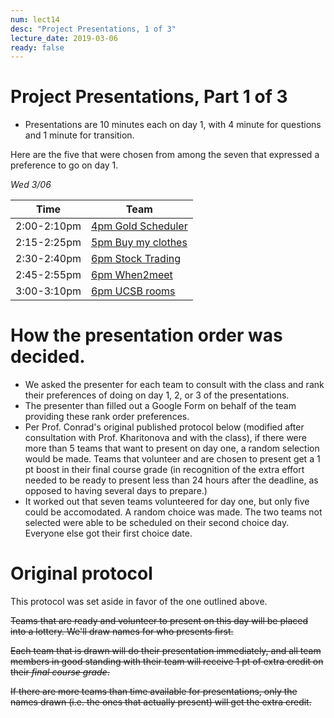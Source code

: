 ```yaml
---
num: lect14
desc: "Project Presentations, 1 of 3"
lecture_date: 2019-03-06
ready: false
---
```





# Project Presentations, Part 1 of 3

* Presentations are 10 minutes each on day 1, with 4 minute for questions and 1 minute for transition. 

Here are the five that were chosen from among the seven that expressed a preference to go on day 1.

*Wed 3/06*

| Time | Team |
|-|-|
| 2:00-2:10pm | [4pm Gold Scheduler](https://github.com/ucsb-cs48-w19/4pm-spotify) |
| 2:15-2:25pm | [5pm Buy my clothes](https://github.com/ucsb-cs48-w19/5pm-buy-my-clothes) |
| 2:30-2:40pm | [6pm Stock Trading](https://github.com/ucsb-cs48-w19/6pm-stock-trading) |
| 2:45-2:55pm | [6pm When2meet](https://github.com/ucsb-cs48-w19/6pm-when2meet) |
| 3:00-3:10pm | [6pm UCSB rooms](https://github.com/ucsb-cs48-w19/6pm-ucsb-rooms) |


# How the presentation order was decided.

* We asked the presenter for each team to consult with the class and rank their preferences of doing on day 1, 2, or 3 of the presentations.  
* The presenter than filled out a Google Form on behalf of the team providing these rank order preferences.
* Per Prof. Conrad's original published protocol below (modified after consultation with Prof. Kharitonova and with the class), if there were more than 5 teams that want to present on day one, a random selection would be made.   Teams that volunteer and are chosen to present get a 1 pt boost in their final course grade (in recognition of the extra effort needed to be ready to present less than 24 hours after the deadline, as opposed to having several days to prepare.)
* It worked out that seven teams volunteered for day one, but only five could be accomodated.   A random choice was made.  The two teams not selected were able to be scheduled on their second choice day.  Everyone else got their first choice date.

# Original protocol 

This protocol was set aside in favor of the one outlined above.

<s>Teams that are ready and volunteer to present on this day will be placed into a lottery.   We'll draw names for who presents first.</s>

<s>Each team that is drawn will do their presentation immediately, and all team members in good standing with their team will receive 1 pt of extra credit on their *final course grade*.</s>

<s>If there are more teams than time available for presentations, only the names drawn (i.e. the ones that actually present) will get the extra credit.</s>



